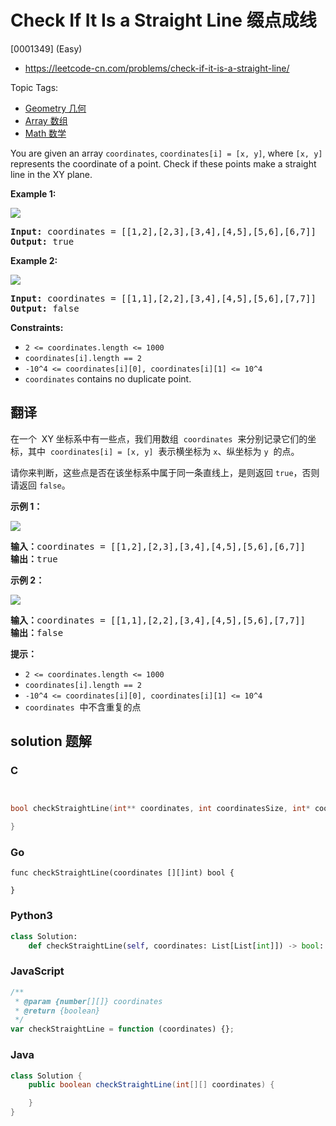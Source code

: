# Check If It Is a Straight Line 缀点成线

[0001349] (Easy)

- https://leetcode-cn.com/problems/check-if-it-is-a-straight-line/

Topic Tags:

- [Geometry 几何](https://leetcode-cn.com/tag/geometry/)
- [Array 数组](https://leetcode-cn.com/tag/array/)
- [Math 数学](https://leetcode-cn.com/tag/math/)

You are given an array `coordinates`, `coordinates[i] = [x, y]`, where `[x, y]` represents the coordinate of a point. Check if these points make a straight line in the XY plane.

**Example 1:**

![](https://assets.leetcode.com/uploads/2019/10/15/untitled-diagram-2.jpg)

<pre><strong>Input:</strong> coordinates = [[1,2],[2,3],[3,4],[4,5],[5,6],[6,7]]
<strong>Output:</strong> true
</pre>

**Example 2:**

**![](https://assets.leetcode.com/uploads/2019/10/09/untitled-diagram-1.jpg)**

<pre><strong>Input:</strong> coordinates = [[1,1],[2,2],[3,4],[4,5],[5,6],[7,7]]
<strong>Output:</strong> false
</pre>

**Constraints:**

- `2 <= coordinates.length <= 1000`
- `coordinates[i].length == 2`
- `-10^4 <= coordinates[i][0], coordinates[i][1] <= 10^4`
- `coordinates` contains no duplicate point.

## 翻译

在一个  XY 坐标系中有一些点，我们用数组  `coordinates`  来分别记录它们的坐标，其中  `coordinates[i] = [x, y]`  表示横坐标为 `x`、纵坐标为 `y`  的点。

请你来判断，这些点是否在该坐标系中属于同一条直线上，是则返回 `true`，否则请返回 `false`。

**示例 1：**

![](https://assets.leetcode-cn.com/aliyun-lc-upload/uploads/2019/10/19/untitled-diagram-2.jpg)

<pre><strong>输入：</strong>coordinates = [[1,2],[2,3],[3,4],[4,5],[5,6],[6,7]]
<strong>输出：</strong>true
</pre>

**示例 2：**

**![](https://assets.leetcode-cn.com/aliyun-lc-upload/uploads/2019/10/19/untitled-diagram-1.jpg)**

<pre><strong>输入：</strong>coordinates = [[1,1],[2,2],[3,4],[4,5],[5,6],[7,7]]
<strong>输出：</strong>false
</pre>

**提示：**

- `2 <= coordinates.length <= 1000`
- `coordinates[i].length == 2`
- `-10^4 <= coordinates[i][0], coordinates[i][1] <= 10^4`
- `coordinates`  中不含重复的点

## solution 题解

### C

```c


bool checkStraightLine(int** coordinates, int coordinatesSize, int* coordinatesColSize){

}
```

### Go

```golang
func checkStraightLine(coordinates [][]int) bool {

}
```

### Python3

```python
class Solution:
    def checkStraightLine(self, coordinates: List[List[int]]) -> bool:
```

### JavaScript

```javascript
/**
 * @param {number[][]} coordinates
 * @return {boolean}
 */
var checkStraightLine = function (coordinates) {};
```

### Java

```java
class Solution {
    public boolean checkStraightLine(int[][] coordinates) {

    }
}
```
